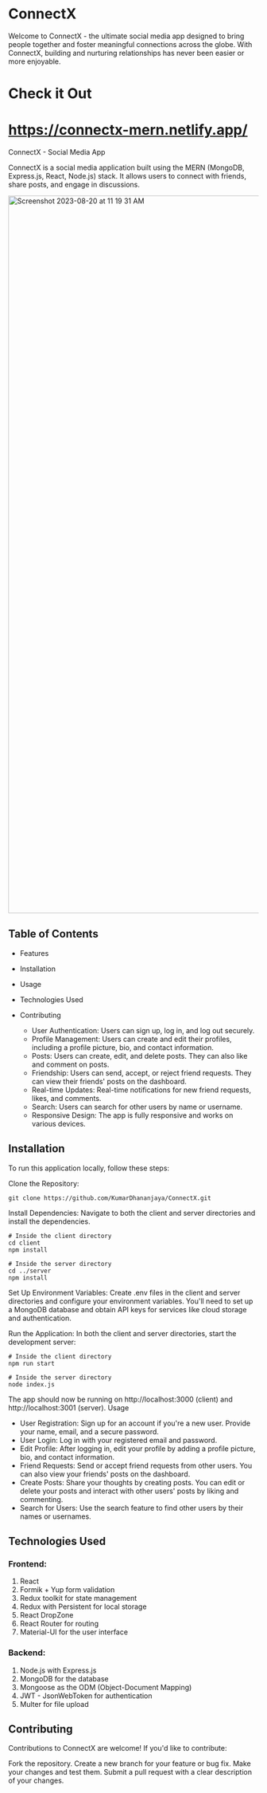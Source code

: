 # ConnectX
 Welcome to ConnectX - the ultimate social media app designed to bring people together and foster meaningful connections across the globe. With ConnectX, building and nurturing relationships has never been easier or more enjoyable.

# Check it Out
# https://connectx-mern.netlify.app/


ConnectX - Social Media App

ConnectX is a social media application built using the MERN (MongoDB, Express.js, React, Node.js) stack. It allows users to connect with friends, share posts, and engage in discussions.

<img width="1440" alt="Screenshot 2023-08-20 at 11 19 31 AM" src="https://github.com/KumarDhananjaya/ConnectX/assets/57564775/5f64167d-6fc6-4cbc-b04c-e12292761b60">


## Table of Contents

- Features
- Installation
- Usage
- Technologies Used
- Contributing

   - User Authentication: Users can sign up, log in, and log out securely.
   - Profile Management: Users can create and edit their profiles, including a profile picture, bio, and contact information.
   - Posts: Users can create, edit, and delete posts. They can also like and comment on posts.
   - Friendship: Users can send, accept, or reject friend requests. They can view their friends' posts on the dashboard.
   - Real-time Updates: Real-time notifications for new friend requests, likes, and comments.
   - Search: Users can search for other users by name or username.
   - Responsive Design: The app is fully responsive and works on various devices.

## Installation

To run this application locally, follow these steps:

Clone the Repository:
```
git clone https://github.com/KumarDhananjaya/ConnectX.git
```
Install Dependencies:
Navigate to both the client and server directories and install the dependencies.
```
# Inside the client directory
cd client
npm install
```

```
# Inside the server directory
cd ../server
npm install
```

Set Up Environment Variables:
Create .env files in the client and server directories and configure your environment variables. You'll need to set up a MongoDB database and obtain API keys for services like cloud storage and authentication.

Run the Application:
In both the client and server directories, start the development server:
```
# Inside the client directory
npm run start
```
```
# Inside the server directory
node index.js
```
The app should now be running on http://localhost:3000 (client) and http://localhost:3001 (server).
Usage

- User Registration: Sign up for an account if you're a new user. Provide your name, email, and a secure password.
- User Login: Log in with your registered email and password.
- Edit Profile: After logging in, edit your profile by adding a profile picture, bio, and contact information.
- Friend Requests: Send or accept friend requests from other users. You can also view your friends' posts on the dashboard.
- Create Posts: Share your thoughts by creating posts. You can edit or delete your posts and interact with other users' posts by liking and commenting.
- Search for Users: Use the search feature to find other users by their names or usernames.
  
## Technologies Used

### Frontend:
1. React
2. Formik + Yup form validation
3. Redux toolkit for state management
4. Redux with Persistent for local storage
5. React DropZone 
6. React Router for routing
7. Material-UI for the user interface

### Backend:
1. Node.js with Express.js
2. MongoDB for the database
3. Mongoose as the ODM (Object-Document Mapping)
4. JWT - JsonWebToken for authentication
5. Multer for file upload

## Contributing

Contributions to ConnectX are welcome! If you'd like to contribute:

Fork the repository.
Create a new branch for your feature or bug fix.
Make your changes and test them.
Submit a pull request with a clear description of your changes.
